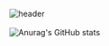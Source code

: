 ![header](https://capsule-render.vercel.app/api?type=cylinder&color=#ADFF2F&height=150&section=header&text=HELLO!👋&fontSize=60)
<br>
<br>
![Anurag's GitHub stats](https://github-readme-stats.vercel.app/api?username=LCY727&show_icons=true&theme=radical)
<!--
**LCY727/LCY727** is a ✨ _special_ ✨ repository because its `README.md` (this file) appears on your GitHub profile.

Here are some ideas to get you started:

- 🔭 I’m currently working on ...
- 🌱 I’m currently learning ...
- 👯 I’m looking to collaborate on ...
- 🤔 I’m looking for help with ...
- 💬 Ask me about ...
- 📫 How to reach me: ...
- 😄 Pronouns: ...
- ⚡ Fun fact: ...
-->
